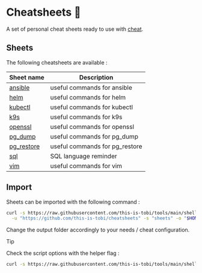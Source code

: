# Cheatsheets :notebook_with_decorative_cover:

A set of personal cheat sheets ready to use with [cheat](https://github.com/cheat/cheat).

## Sheets

The following cheatsheets are available :

| Sheet name                        | Description                    |
| --------------------------------- | ------------------------------ |
| [ansible](./sheets/ansible)       | useful commands for ansible    |
| [helm](./sheets/helm)             | useful commands for helm       |
| [kubectl](./sheets/kubectl)       | useful commands for kubectl    |
| [k9s](./sheets/k9s)               | useful commands for k9s        |
| [openssl](./sheets/openssl)       | useful commands for openssl    |
| [pg_dump](./sheets/pg_dump)       | useful commands for pg_dump    |
| [pg_restore](./sheets/pg_restore) | useful commands for pg_restore |
| [sql](./sheets/sql)               | SQL language reminder          |
| [vim](./sheets/vim)               | useful commands for vim        |

## Import

Sheets can be imported with the following command :

```sh
curl -s https://raw.githubusercontent.com/this-is-tobi/tools/main/shell/clone-subdir.sh | bash -s -- \
  -u "https://github.com/this-is-tobi/cheatsheets" -s "sheets" -o "$HOME/.config/cheat/cheatsheets/personal" -d
```

Change the output folder accordingly to your needs / cheat configuration.

> [!TIP]
> Check the script options with the helper flag :
> ```sh
> curl -s https://raw.githubusercontent.com/this-is-tobi/tools/main/shell/clone-subdir.sh | bash -s -- -h
> ```

